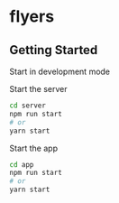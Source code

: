 # flyers

## Getting Started

Start in development mode

Start the server
```bash
cd server
npm run start
# or
yarn start
```

Start the app
```bash
cd app
npm run start
# or
yarn start
```
